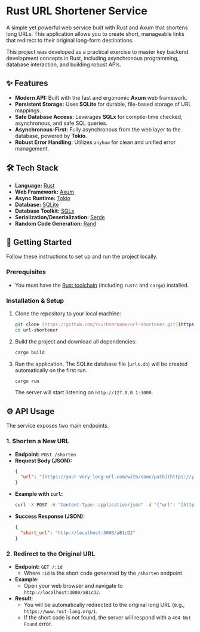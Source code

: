 # Rust URL Shortener Service

A simple yet powerful web service built with Rust and Axum that shortens long URLs. This application allows you to create short, manageable links that redirect to their original long-form destinations.

This project was developed as a practical exercise to master key backend development concepts in Rust, including asynchronous programming, database interaction, and building robust APIs.

## ✨ Features

* **Modern API:** Built with the fast and ergonomic **Axum** web framework.
* **Persistent Storage:** Uses **SQLite** for durable, file-based storage of URL mappings.
* **Safe Database Access:** Leverages **SQLx** for compile-time checked, asynchronous, and safe SQL queries.
* **Asynchronous-First:** Fully asynchronous from the web layer to the database, powered by **Tokio**.
* **Robust Error Handling:** Utilizes `anyhow` for clean and unified error management.

## 🛠️ Tech Stack

* **Language:** [Rust](https://www.rust-lang.org/)
* **Web Framework:** [Axum](https://github.com/tokio-rs/axum)
* **Async Runtime:** [Tokio](https://tokio.rs/)
* **Database:** [SQLite](https://www.sqlite.org/index.html)
* **Database Toolkit:** [SQLx](https://github.com/launchbadge/sqlx)
* **Serialization/Deserialization:** [Serde](https://serde.rs/)
* **Random Code Generation:** [Rand](https://crates.io/crates/rand)

## 🚀 Getting Started

Follow these instructions to set up and run the project locally.

### Prerequisites

* You must have the [Rust toolchain](https://www.rust-lang.org/tools/install) (including `rustc` and `cargo`) installed.

### Installation & Setup

1.  Clone the repository to your local machine:
    ```sh
    git clone [https://github.com/YourUsername/url-shortener.git](https://github.com/YourUsername/url-shortener.git)
    cd url-shortener
    ```

2.  Build the project and download all dependencies:
    ```sh
    cargo build
    ```

3.  Run the application. The SQLite database file (`urls.db`) will be created automatically on the first run.
    ```sh
    cargo run
    ```
    The server will start listening on `http://127.0.0.1:3000`.

## ⚙️ API Usage

The service exposes two main endpoints.

### 1. Shorten a New URL

* **Endpoint:** `POST /shorten`
* **Request Body (JSON):**
    ```json
    {
      "url": "[https://your-very-long-url.com/with/some/path](https://your-very-long-url.com/with/some/path)"
    }
    ```
* **Example with `curl`:**
    ```sh
    curl -X POST -H "Content-Type: application/json" -d '{"url": "[https://www.rust-lang.org/](https://www.rust-lang.org/)"}' [http://127.0.0.1:3000/shorten](http://127.0.0.1:3000/shorten)
    ```
* **Success Response (JSON):**
    ```json
    {
      "short_url": "http://localhost:3000/aB1cD2"
    }
    ```

### 2. Redirect to the Original URL

* **Endpoint:** `GET /:id`
    * Where `:id` is the short code generated by the `/shorten` endpoint.
* **Example:**
    * Open your web browser and navigate to `http://localhost:3000/aB1cD2`.
* **Result:**
    * You will be automatically redirected to the original long URL (e.g., `https://www.rust-lang.org/`).
    * If the short code is not found, the server will respond with a `404 Not Found` error.
